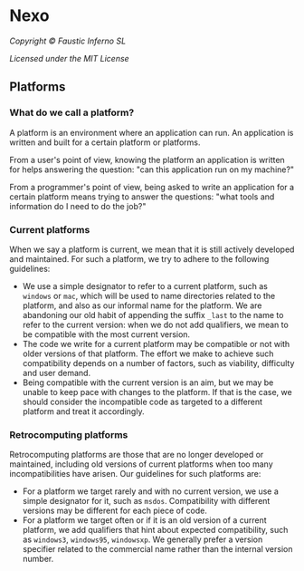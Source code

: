# Nexo

*Copyright © Faustic Inferno SL*

*Licensed under the MIT License*

## Platforms

### What do we call a platform?

A platform is an environment where an application can run. An application is written and built for a certain platform or platforms.

From a user's point of view, knowing the platform an application is written for helps answering the question: "can this application run on my machine?"

From a programmer's point of view, being asked to write an application for a certain platform means trying to answer the questions: "what tools and information do I need to do the job?"

### Current platforms

When we say a platform is current, we mean that it is still actively developed and maintained. For such a platform, we try to adhere to the following guidelines:

* We use a simple designator to refer to a current platform, such as `windows` or `mac`, which will be used to name directories related to the platform, and also as our informal name for the platform. We are abandoning our old habit of appending the suffix `_last` to the name to refer to the current version: when we do not add qualifiers, we mean to be compatible with the most current version.
* The code we write for a current platform may be compatible or not with older versions of that platform. The effort we make to achieve such compatibility depends on a number of factors, such as viability, difficulty and user demand.
* Being compatible with the current version is an aim, but we may be unable to keep pace with changes to the platform. If that is the case, we should consider the incompatible code as targeted to a different platform and treat it accordingly.

### Retrocomputing platforms

Retrocomputing platforms are those that are no longer developed or maintained, including old versions of current platforms when too many incompatibilities have arisen. Our guidelines for such platforms are:

* For a platform we target rarely and with no current version, we use a simple designator for it, such as `msdos`. Compatibility with different versions may be different for each piece of code.
* For a platform we target often or if it is an old version of a current platform, we add qualifiers that hint about expected compatibility, such as `windows3`, `windows95`, `windowsxp`. We generally prefer a version specifier related to the commercial name rather than the internal version number.

